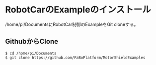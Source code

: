 # RobotCarのExampleのインストール

/home/pi/DocumentsにRobotCar制御のExampleをGit cloneする。

## GithubからClone


```shell
$ cd /home/pi/Documents
$ git clone https://github.com/FaBoPlatform/MotorShieldExamples
```

